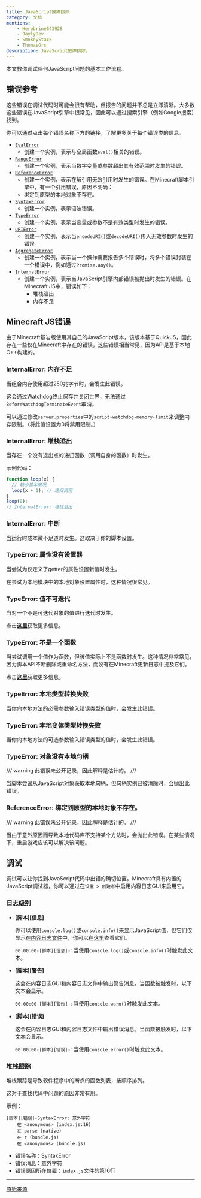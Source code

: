 ```yaml
---
title: JavaScript故障排除
category: 文档
mentions:
    - Herobrine643928
    - JaylyDev
    - SmokeyStack
    - ThomasOrs
description: JavaScript故障排除。
---
```


本文教你调试任何JavaScript问题的基本工作流程。

## 错误参考

这些错误在调试代码时可能会很有帮助，但报告的问题并不总是立即清晰。大多数这些错误在JavaScript引擎中很常见，因此可以通过搜索引擎（例如Google搜索）找到。

你可以通过点击每个错误名称下方的链接，了解更多关于每个错误类的信息。

- [`EvalError`](https://developer.mozilla.org/en-US/docs/Web/JavaScript/Reference/Global_Objects/EvalError)
    - 创建一个实例，表示与全局函数`eval()`相关的错误。
- [`RangeError`](https://developer.mozilla.org/en-US/docs/Web/JavaScript/Reference/Global_Objects/RangeError)
    - 创建一个实例，表示当数字变量或参数超出其有效范围时发生的错误。
- [`ReferenceError`](https://developer.mozilla.org/en-US/docs/Web/JavaScript/Reference/Global_Objects/ReferenceError)
    - 创建一个实例，表示在解引用无效引用时发生的错误。在Minecraft脚本引擎中，有一个引用错误，原因不明确：
    - 绑定到原型的本地对象不存在。
- [`SyntaxError`](https://developer.mozilla.org/en-US/docs/Web/JavaScript/Reference/Global_Objects/SyntaxError)
    - 创建一个实例，表示语法错误。
- [`TypeError`](https://developer.mozilla.org/en-US/docs/Web/JavaScript/Reference/Global_Objects/TypeError)
    - 创建一个实例，表示当变量或参数不是有效类型时发生的错误。
- [`URIError`](https://developer.mozilla.org/en-US/docs/Web/JavaScript/Reference/Global_Objects/URIError)
    - 创建一个实例，表示当`encodeURI()`或`decodeURI()`传入无效参数时发生的错误。
- [`AggregateError`](https://developer.mozilla.org/en-US/docs/Web/JavaScript/Reference/Global_Objects/AggregateError)
    - 创建一个实例，表示当一个操作需要报告多个错误时，将多个错误封装在一个错误中，例如通过`Promise.any()`。
- [`InternalError`](https://developer.mozilla.org/en-US/docs/Web/JavaScript/Reference/Global_Objects/InternalError)
    - 创建一个实例，表示当JavaScript引擎内部错误被抛出时发生的错误。在Minecraft JS中，错误如下：
        - 堆栈溢出
        - 内存不足

## Minecraft JS错误

由于Minecraft基岩版使用其自己的JavaScript版本，该版本基于QuickJS，因此存在一些仅在Minecraft中存在的错误，这些错误相当常见，因为API是基于本地C++构建的。

### InternalError: 内存不足

当组合内存使用超过250兆字节时，会发生此错误。

这会通过Watchdog终止保存并关闭世界，无法通过`BeforeWatchdogTerminateEvent`取消。

可以通过修改`server.properties`中的`script-watchdog-memory-limit`来调整内存限制。（将此值设置为0将禁用限制。）

### InternalError: 堆栈溢出

当存在一个没有退出点的递归函数（调用自身的函数）时发生。

示例代码：

```js
function loop(x) {
  // 缺少基本情况
  loop(x + 1); // 递归调用
}
loop(0);
// InternalError: 堆栈溢出
```

### InternalError: 中断

当运行时成本微不足道时发生。这取决于你的脚本设置。

### TypeError: 属性没有设置器

当尝试为仅定义了getter的属性设置新值时发生。

在尝试为本地模块中的本地对象设置属性时，这种情况很常见。

### TypeError: 值不可迭代

当对一个不是可迭代对象的值进行迭代时发生。

点击[**这里**](https://developer.mozilla.org/en-US/docs/Web/JavaScript/Reference/Errors/is_not_iterable)获取更多信息。

### TypeError: 不是一个函数

当尝试调用一个值作为函数，但该值实际上不是函数时发生。这种情况非常常见，因为脚本API不断删除或重命名方法，而没有在Minecraft更新日志中提及它们。

点击[**这里**](https://developer.mozilla.org/en-US/docs/Web/JavaScript/Reference/Errors/Not_a_function)获取更多信息。

### TypeError: 本地类型转换失败

当你向本地方法的必需参数输入错误类型的值时，会发生此错误。

### TypeError: 本地变体类型转换失败

当你向本地方法的可选参数输入错误类型的值时，会发生此错误。

### TypeError: 对象没有本地句柄

/// warning
此错误未公开记录，因此解释是估计的。
///

当脚本尝试从JavaScript对象获取本地句柄，但句柄实例已被清除时，会抛出此错误。

### ReferenceError: 绑定到原型的本地对象不存在。

/// warning
此错误未公开记录，因此解释是估计的。
///

当由于意外原因而导致本地代码库不支持某个方法时，会抛出此错误。在某些情况下，重启游戏应该可以解决该问题。

## 调试

调试可以让你找到JavaScript代码中出错的确切位置。Minecraft具有内置的JavaScript调试器，你可以通过在`设置 > 创建者`中启用内容日志GUI来启用它。

### 日志级别

- **[脚本][信息]**

  你可以使用`console.log()`或`console.info()`来显示JavaScript值，但它们仅显示在[内容日志文件](../guide/troubleshooting.md#content-log-file)中，你可以在[这里](../guide/troubleshooting.md#content-log-file)查看它们。

  `00:00:00-[脚本][信息]-`: 当使用`console.log()`或`console.info()`时触发此文本。

- **[脚本][警告]**

  这会在内容日志GUI和内容日志文件中输出警告消息。当函数被触发时，以下文本会显示。

  `00:00:00-[脚本][警告]-`: 当使用`console.warn()`时触发此文本。

- **[脚本][错误]**

  这会在内容日志GUI和内容日志文件中输出错误消息。当函数被触发时，以下文本会显示。

  `00:00:00-[脚本][错误]-`: 当使用`console.error()`时触发此文本。

### 堆栈跟踪

堆栈跟踪是导致软件程序中的断点的函数列表，按顺序排列。

这对于查找代码中问题的原因非常有用。

示例：

```
[脚本][错误]-SyntaxError: 意外字符
    在 <anonymous> (index.js:16)
    在 parse (native)
    在 r (bundle.js)
    在 <anonymous> (bundle.js)
```
- 错误名称：SyntaxError
- 错误消息：意外字符
- 错误原因所在位置：`index.js`文件的第16行


---

[原始来源](https://github.com/JaylyDev/ScriptAPI/blob/main/docs/JavaScript/Error.md)